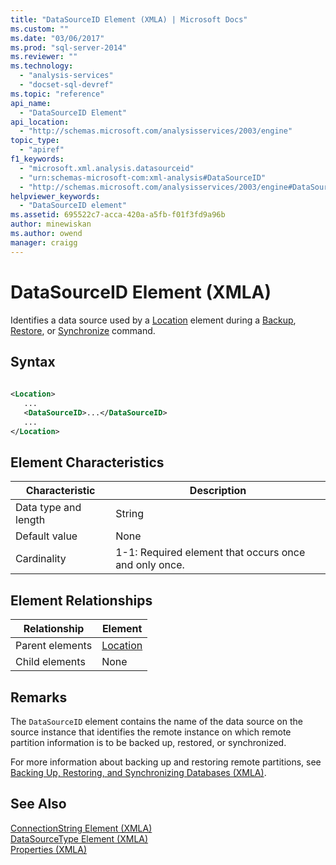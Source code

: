 ```yaml
---
title: "DataSourceID Element (XMLA) | Microsoft Docs"
ms.custom: ""
ms.date: "03/06/2017"
ms.prod: "sql-server-2014"
ms.reviewer: ""
ms.technology: 
  - "analysis-services"
  - "docset-sql-devref"
ms.topic: "reference"
api_name: 
  - "DataSourceID Element"
api_location: 
  - "http://schemas.microsoft.com/analysisservices/2003/engine"
topic_type: 
  - "apiref"
f1_keywords: 
  - "microsoft.xml.analysis.datasourceid"
  - "urn:schemas-microsoft-com:xml-analysis#DataSourceID"
  - "http://schemas.microsoft.com/analysisservices/2003/engine#DataSourceID"
helpviewer_keywords: 
  - "DataSourceID element"
ms.assetid: 695522c7-acca-420a-a5fb-f01f3fd9a96b
author: minewiskan
ms.author: owend
manager: craigg
---
```

# DataSourceID Element (XMLA)
  Identifies a data source used by a [Location](location-element-xmla.md) element during a [Backup](../xml-elements-commands/backup-element-xmla.md), [Restore](../xml-elements-commands/restore-element-xmla.md), or [Synchronize](../xml-elements-commands/synchronize-element-xmla.md) command.  
  
## Syntax  
  
```xml  
  
<Location>  
   ...  
   <DataSourceID>...</DataSourceID>  
   ...  
</Location>  
```  
  
## Element Characteristics  
  
|Characteristic|Description|  
|--------------------|-----------------|  
|Data type and length|String|  
|Default value|None|  
|Cardinality|1-1: Required element that occurs once and only once.|  
  
## Element Relationships  
  
|Relationship|Element|  
|------------------|-------------|  
|Parent elements|[Location](location-element-xmla.md)|  
|Child elements|None|  
  
## Remarks  
 The `DataSourceID` element contains the name of the data source on the source instance that identifies the remote instance on which remote partition information is to be backed up, restored, or synchronized.  
  
 For more information about backing up and restoring remote partitions, see [Backing Up, Restoring, and Synchronizing Databases &#40;XMLA&#41;](../../multidimensional-models-scripting-language-assl-xmla/backing-up-restoring-and-synchronizing-databases-xmla.md).  
  
## See Also  
 [ConnectionString Element &#40;XMLA&#41;](connectionstring-element-xmla.md)   
 [DataSourceType Element &#40;XMLA&#41;](type-element-xmla.md)   
 [Properties &#40;XMLA&#41;](xml-elements-properties.md)  
  
  
